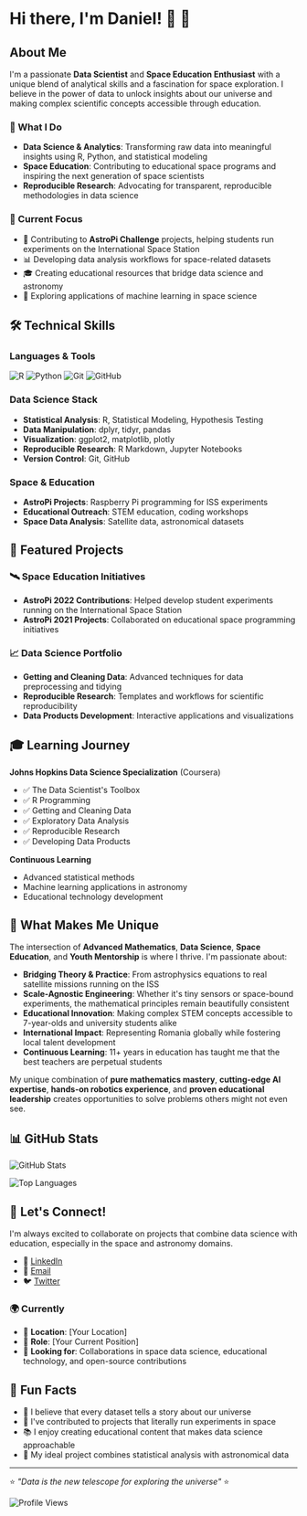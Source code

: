# Hi there, I'm Daniel! 👋 🚀

## About Me

I'm a passionate **Data Scientist** and **Space Education Enthusiast** with a unique blend of analytical skills and a fascination for space exploration. I believe in the power of data to unlock insights about our universe and making complex scientific concepts accessible through education.

### 🌟 What I Do
- **Data Science & Analytics**: Transforming raw data into meaningful insights using R, Python, and statistical modeling
- **Space Education**: Contributing to educational space programs and inspiring the next generation of space scientists
- **Reproducible Research**: Advocating for transparent, reproducible methodologies in data science

### 🎯 Current Focus
- 🔭 Contributing to **AstroPi Challenge** projects, helping students run experiments on the International Space Station
- 📊 Developing data analysis workflows for space-related datasets
- 🎓 Creating educational resources that bridge data science and astronomy
- 🌌 Exploring applications of machine learning in space science

## 🛠️ Technical Skills

### Languages & Tools
![R](https://img.shields.io/badge/-R-276DC3?style=flat-square&logo=r&logoColor=white)
![Python](https://img.shields.io/badge/-Python-3776AB?style=flat-square&logo=python&logoColor=white)
![Git](https://img.shields.io/badge/-Git-F05032?style=flat-square&logo=git&logoColor=white)
![GitHub](https://img.shields.io/badge/-GitHub-181717?style=flat-square&logo=github&logoColor=white)

### Data Science Stack
- **Statistical Analysis**: R, Statistical Modeling, Hypothesis Testing
- **Data Manipulation**: dplyr, tidyr, pandas
- **Visualization**: ggplot2, matplotlib, plotly
- **Reproducible Research**: R Markdown, Jupyter Notebooks
- **Version Control**: Git, GitHub

### Space & Education
- **AstroPi Projects**: Raspberry Pi programming for ISS experiments
- **Educational Outreach**: STEM education, coding workshops
- **Space Data Analysis**: Satellite data, astronomical datasets

## 🚀 Featured Projects

### 🛰️ Space Education Initiatives
- **AstroPi 2022 Contributions**: Helped develop student experiments running on the International Space Station
- **AstroPi 2021 Projects**: Collaborated on educational space programming initiatives

### 📈 Data Science Portfolio
- **Getting and Cleaning Data**: Advanced techniques for data preprocessing and tidying
- **Reproducible Research**: Templates and workflows for scientific reproducibility
- **Data Products Development**: Interactive applications and visualizations

## 🎓 Learning Journey

**Johns Hopkins Data Science Specialization** (Coursera)
- ✅ The Data Scientist's Toolbox
- ✅ R Programming
- ✅ Getting and Cleaning Data  
- ✅ Exploratory Data Analysis
- ✅ Reproducible Research
- ✅ Developing Data Products

**Continuous Learning**
- Advanced statistical methods
- Machine learning applications in astronomy
- Educational technology development

## 🌟 What Makes Me Unique

The intersection of **Advanced Mathematics**, **Data Science**, **Space Education**, and **Youth Mentorship** is where I thrive. I'm passionate about:

- **Bridging Theory & Practice**: From astrophysics equations to real satellite missions running on the ISS
- **Scale-Agnostic Engineering**: Whether it's tiny sensors or space-bound experiments, the mathematical principles remain beautifully consistent  
- **Educational Innovation**: Making complex STEM concepts accessible to 7-year-olds and university students alike
- **International Impact**: Representing Romania globally while fostering local talent development
- **Continuous Learning**: 11+ years in education has taught me that the best teachers are perpetual students

My unique combination of **pure mathematics mastery**, **cutting-edge AI expertise**, **hands-on robotics experience**, and **proven educational leadership** creates opportunities to solve problems others might not even see.

## 📊 GitHub Stats

![GitHub Stats](https://github-readme-stats.vercel.app/api?username=derzse&show_icons=true&theme=tokyonight&hide_border=true)

![Top Languages](https://github-readme-stats.vercel.app/api/top-langs/?username=derzse&layout=compact&theme=tokyonight&hide_border=true)

## 🤝 Let's Connect!

I'm always excited to collaborate on projects that combine data science with education, especially in the space and astronomy domains.

- 💼 [LinkedIn](https://www.linkedin.com/in/derzse/)
- 📧 [Email](mailto:your-email@example.com) <!-- Replace with your email -->
- 🐦 [Twitter](https://twitter.com/yourusername) <!-- Add if applicable -->

### 🌍 Currently
- 📍 **Location**: [Your Location] <!-- Add your location from LinkedIn -->
- 🏢 **Role**: [Your Current Position] <!-- Add from LinkedIn -->
- 🎯 **Looking for**: Collaborations in space data science, educational technology, and open-source contributions

## 💭 Fun Facts

- 🔬 I believe that every dataset tells a story about our universe
- 🚀 I've contributed to projects that literally run experiments in space
- 📚 I enjoy creating educational content that makes data science approachable
- 🌌 My ideal project combines statistical analysis with astronomical data

---

⭐ *"Data is the new telescope for exploring the universe"* ⭐

![Profile Views](https://komarev.com/ghpvc/?username=derzse&color=blueviolet&style=flat-square)

<!-- 
TODO: Customize this README with:
- Your actual email address
- Your specific location and current role from LinkedIn
- Any additional social media links
- Specific achievements or certifications
- Current projects you're working on
-->
